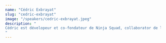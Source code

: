 ```yaml
---
name: "Cédric Exbrayat"
slug: "cedric-exbrayat"
image: "/speakers/cedric-exbrayat.jpeg"
description: "
Cédric est dévelopeur et co-fondateur de Ninja Squad, collaborator de l'équipe Angular, contributeur au framework et à la CLI, mais aussi contributeur au framework Vue 3. Il est l'auteur de \"Devenir un Ninja avec Angular\" le premier ebook au monde sur Angular, toujours maintenu à jour à chaque nouvelle version. Il est également formateur et anime régulièrement des sessions partout en Europe. Tu peux aussi venir lui parler escalade, échecs, piano, livres et séries, loisirs qu'il affectionne !
"
---
```


